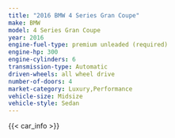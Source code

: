 ```yaml
---
title: "2016 BMW 4 Series Gran Coupe"
make: BMW
model: 4 Series Gran Coupe
year: 2016
engine-fuel-type: premium unleaded (required)
engine-hp: 300
engine-cylinders: 6
transmission-type: Automatic
driven-wheels: all wheel drive
number-of-doors: 4
market-category: Luxury,Performance
vehicle-size: Midsize
vehicle-style: Sedan
---
```


{{< car_info >}}
